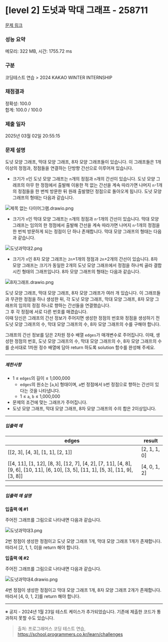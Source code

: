 # [level 2] 도넛과 막대 그래프 - 258711 

[문제 링크](https://school.programmers.co.kr/learn/courses/30/lessons/258711) 

### 성능 요약

메모리: 322 MB, 시간: 1755.72 ms

### 구분

코딩테스트 연습 > 2024 KAKAO WINTER INTERNSHIP

### 채점결과

정확성: 100.0<br/>합계: 100.0 / 100.0

### 제출 일자

2025년 03월 02일 20:55:15

### 문제 설명

<p>도넛 모양 그래프, 막대 모양 그래프, 8자 모양 그래프들이 있습니다. 이 그래프들은 1개 이상의 정점과, 정점들을 연결하는 단방향 간선으로 이루어져 있습니다.</p>

<ul>
<li>크기가 <code>n</code>인 도넛 모양 그래프는 <code>n</code>개의 정점과 <code>n</code>개의 간선이 있습니다. 도넛 모양 그래프의 아무 한 정점에서 출발해 이용한 적 없는 간선을 계속 따라가면 나머지 <code>n</code>-1개의 정점들을 한 번씩 방문한 뒤 원래 출발했던 정점으로 돌아오게 됩니다. 도넛 모양 그래프의 형태는 다음과 같습니다.</li>
</ul>

<p><img src="https://grepp-programmers.s3.ap-northeast-2.amazonaws.com/files/production/dbf6ff18-1f05-46c2-8b62-7c39e831d1c6/%E1%84%8C%E1%85%A6%E1%84%86%E1%85%A9%E1%86%A8%20%E1%84%8B%E1%85%A5%E1%86%B9%E1%84%82%E1%85%B3%E1%86%AB%20%E1%84%83%E1%85%A1%E1%84%8B%E1%85%B5%E1%84%8B%E1%85%A5%E1%84%80%E1%85%B3%E1%84%85%E1%85%A2%E1%86%B7.drawio.png" title="" alt="제목 없는 다이어그램.drawio.png"></p>

<ul>
<li>크기가 <code>n</code>인 막대 모양 그래프는 <code>n</code>개의 정점과 <code>n</code>-1개의 간선이 있습니다. 막대 모양 그래프는 임의의 한 정점에서 출발해 간선을 계속 따라가면 나머지 <code>n</code>-1개의 정점을 한 번씩 방문하게 되는 정점이 단 하나 존재합니다. 막대 모양 그래프의 형태는 다음과 같습니다.</li>
</ul>

<p><img src="https://grepp-programmers.s3.ap-northeast-2.amazonaws.com/files/production/85e3e66c-bba0-4da3-9552-c467dfe5baf4/%E1%84%83%E1%85%A9%E1%84%82%E1%85%A5%E1%86%BA%E1%84%80%E1%85%AA%E1%84%86%E1%85%A1%E1%86%A8%E1%84%83%E1%85%A22.png" title="" alt="도넛과막대2.png"></p>

<ul>
<li>크기가 <code>n</code>인 8자 모양 그래프는 <code>2n</code>+1개의 정점과 <code>2n</code>+2개의 간선이 있습니다. 8자 모양 그래프는 크기가 동일한 2개의 도넛 모양 그래프에서 정점을 하나씩 골라 결합시킨 형태의 그래프입니다. 8자 모양 그래프의 형태는 다음과 같습니다.</li>
</ul>

<p><img src="https://grepp-programmers.s3.ap-northeast-2.amazonaws.com/files/production/868f2c14-8521-4c94-a2f0-1e11708aa76a/8%E1%84%8C%E1%85%A1%E1%84%80%E1%85%B3%E1%84%85%E1%85%A2%E1%84%91%E1%85%B3.drawio.png" title="" alt="8자그래프.drawio.png"></p>

<p>도넛 모양 그래프, 막대 모양 그래프, 8자 모양 그래프가 여러 개 있습니다. 이 그래프들과 무관한 정점을 하나 생성한 뒤, 각 도넛 모양 그래프, 막대 모양 그래프, 8자 모양 그래프의 임의의 정점 하나로 향하는 간선들을 연결했습니다.<br>
그 후 각 정점에 서로 다른 번호를 매겼습니다.<br>
이때 당신은 그래프의 간선 정보가 주어지면 생성한 정점의 번호와 정점을 생성하기 전 도넛 모양 그래프의 수, 막대 모양 그래프의 수, 8자 모양 그래프의 수를 구해야 합니다.</p>

<p>그래프의 간선 정보를 담은 2차원 정수 배열 <code>edges</code>가 매개변수로 주어집니다. 이때, 생성한 정점의 번호, 도넛 모양 그래프의 수, 막대 모양 그래프의 수, 8자 모양 그래프의 수를 순서대로 1차원 정수 배열에 담아 return 하도록 solution 함수를 완성해 주세요.</p>

<hr>

<h5>제한사항</h5>

<ul>
<li>1 ≤ <code>edges</code>의 길이 ≤ 1,000,000

<ul>
<li><code>edges</code>의 원소는 [<code>a</code>,<code>b</code>] 형태이며, <code>a</code>번 정점에서 <code>b</code>번 정점으로 향하는 간선이 있다는 것을 나타냅니다.</li>
<li>1 ≤ <code>a</code>, <code>b</code> ≤ 1,000,000</li>
</ul></li>
<li>문제의 조건에 맞는 그래프가 주어집니다. </li>
<li>도넛 모양 그래프, 막대 모양 그래프, 8자 모양 그래프의 수의 합은 2이상입니다.</li>
</ul>

<hr>

<h5>입출력 예</h5>
<table class="table">
        <thead><tr>
<th>edges</th>
<th>result</th>
</tr>
</thead>
        <tbody><tr>
<td>[[2, 3], [4, 3], [1, 1], [2, 1]]</td>
<td>[2, 1, 1, 0]</td>
</tr>
<tr>
<td>[[4, 11], [1, 12], [8, 3], [12, 7], [4, 2], [7, 11], [4, 8], [9, 6], [10, 11], [6, 10], [3, 5], [11, 1], [5, 3], [11, 9], [3, 8]]</td>
<td>[4, 0, 1, 2]</td>
</tr>
</tbody>
      </table>
<hr>

<h5>입출력 예 설명</h5>

<p><strong>입출력 예 #1</strong></p>

<p>주어진 그래프를 그림으로 나타내면 다음과 같습니다.</p>

<p><img src="https://grepp-programmers.s3.ap-northeast-2.amazonaws.com/files/production/1511016b-7d9b-427d-a57f-653a9abcd7fe/%E1%84%83%E1%85%A9%E1%84%82%E1%85%A5%E1%86%BA%E1%84%80%E1%85%AA%E1%84%86%E1%85%A1%E1%86%A8%E1%84%83%E1%85%A23.png" title="" alt="도넛과막대3.png"></p>

<p>2번 정점이 생성한 정점이고 도넛 모양 그래프 1개, 막대 모양 그래프 1개가 존재합니다. 따라서 [2, 1, 1, 0]을 return 해야 합니다.</p>

<p><strong>입출력 예 #2</strong></p>

<p>주어진 그래프를 그림으로 나타내면 다음과 같습니다.</p>

<p><img src="https://grepp-programmers.s3.ap-northeast-2.amazonaws.com/files/production/0c6a6010-3bfe-4578-b3f3-1c75381673b9/%E1%84%83%E1%85%A9%E1%84%82%E1%85%A5%E1%86%BA%E1%84%80%E1%85%AA%E1%84%86%E1%85%A1%E1%86%A8%E1%84%83%E1%85%A24.drawio.png" title="" alt="도넛과막대4.drawio.png"></p>

<p>4번 정점이 생성한 정점이고 막대 모양 그래프 1개, 8자 모양 그래프 2개가 존재합니다. 따라서 [4, 0, 1, 2]를 return 해야 합니다.</p>

<hr>

<p>※ 공지 - 2024년 1월 23일 테스트 케이스가 추가되었습니다. 기존에 제출한 코드가 통과하지 못할 수도 있습니다.</p>


> 출처: 프로그래머스 코딩 테스트 연습, https://school.programmers.co.kr/learn/challenges